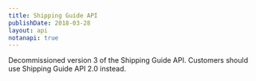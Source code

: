 ```yaml
---
title: Shipping Guide API
publishDate: 2018-03-28
layout: api
notanapi: true
---
```


Decommissioned version 3 of the Shipping Guide API. Customers should use
Shipping Guide API 2.0 instead.
